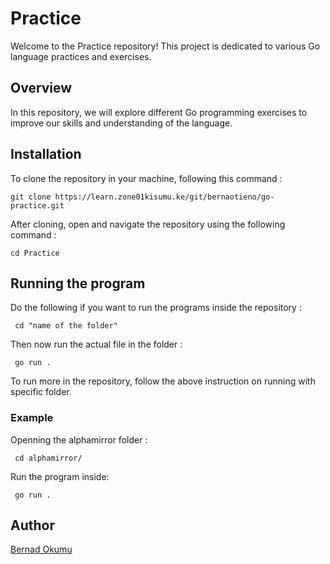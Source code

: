 # Practice

Welcome to the Practice repository! This project is dedicated to various Go language practices and exercises.

## Overview

In this repository, we will explore different Go programming exercises to improve our skills and understanding of the language. 

## Installation
 
 To clone the repository in your machine, following this command :

 ```
 git clone https://learn.zone01kisumu.ke/git/bernaotieno/go-practice.git
 ```

 After cloning, open and navigate the repository using the following command :

```
cd Practice
```
## Running the program

Do the following if you want to run the programs inside the repository :

```
 cd "name of the folder"
```
Then now run the actual file in the folder :

```
 go run .
```

To run more in the repository, follow the above instruction on running with specific folder.

### Example
Openning the alphamirror folder :

```
 cd alphamirror/
```

Run the program inside:

```
 go run .
```

## Author

[Bernad Okumu](https://learn.zone01kisumu.ke/git/bernaotieno/go-practice.git)







